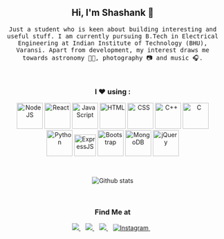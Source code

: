 <h2 align="center"> Hi, I'm Shashank 🌛</h2>
<p align="center"> 
   <samp> 
      Just a student who is keen about building interesting and useful stuff. I am currently pursuing B.Tech in Electrical Engineering at Indian Institute of           Technology (BHU), Varansi. Apart from development, my interest draws me towards astronomy 👨‍🚀, photography 📷 and music 🎧.
   </samp>
</p> 
<br>
<h3 align="center"> I ❤️ using :</h3>
<p align="center">
   <img src="https://cdn.svgporn.com/logos/nodejs.svg" title="NodeJS" width="60"/>
   <img src="https://cdn.svgporn.com/logos/react.svg" title="React" width="60"/>
   <img src="https://cdn.svgporn.com/logos/javascript.svg" title="JavaScript" width="60" />
   <img src="https://cdn.svgporn.com/logos/html-5.svg" title="HTML" width="60" />
   <img src="https://cdn.svgporn.com/logos/css-3.svg" title="CSS" width="60" />
   <img src="https://cdn.svgporn.com/logos/c-plusplus.svg" title="C++" width="60" />
   <img src="https://cdn.svgporn.com/logos/c.svg" title="C" width="60" />
   <img src="https://cdn.svgporn.com/logos/python.svg" title="Python" width="60" />
   <img src="https://www.vectorlogo.zone/logos/expressjs/expressjs-icon.svg" width="50" title="ExpressJS" width="60" />
   <img src="https://img.icons8.com/color/60/000000/bootstrap.png" title="Bootstrap" width="60" />
   <img src="https://img.icons8.com/color/60/000000/mongodb.png" title="MongoDB" width="60" />
   <img src="https://img.icons8.com/color/60/000000/jquery.png" title="jQuery" width="60" />
</p>
<br>
<p align='center'>
  <img align="center" src="https://github-readme-stats.vercel.app/api?username=pathakshashank17&&show_icons=true&title_color=fff&icon_color=79ff97&text_color=efefef&bg_color=24292e" alt="Github stats" title="Github Stats">
</p>
<br>
<h3 align="center"> Find Me at </h3>
<p align="center">
    <a href="https://www.github.com/pathakshashank17/" target="_blank">
        <img src="https://img.shields.io/badge/github-black.svg?&style=for-the-badge&logo=github&logoColor=white" />
    </a>&nbsp;&nbsp;
    <a href="https://www.linkedin.com/in/shashank-pathak-8b0481156/" target="_blank">
        <img src="https://img.shields.io/badge/linkedin-%230077B5.svg?&style=for-the-badge&logo=linkedin&logoColor=white" />
    </a>&nbsp;&nbsp;
    <a href="mailto:shashank.pathak.cd.eee19@itbhu.ac.in?subject=Via%20Github:">
        <img src="https://img.shields.io/badge/gmail-%23D14836.svg?&style=for-the-badge&logo=gmail&logoColor=white" />
    </a>&nbsp;&nbsp;
    <a href="https://www.instagram.com/pathakshashank17/" target="_blank">
        <img src="https://img.shields.io/badge/Instagram-%23E4405F.svg?&style=for-the-badge&logo=instagram&logoColor=white" alt="Instagram">
    </a>&nbsp;&nbsp;
</p>
